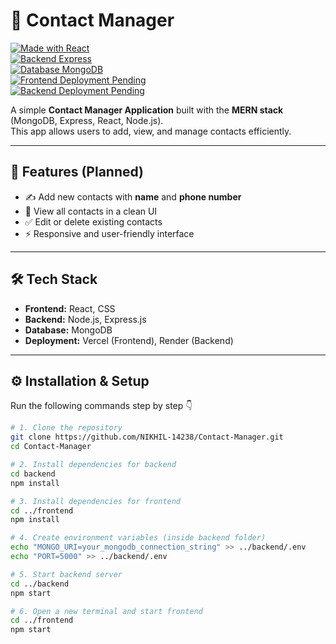 # 📇 Contact Manager  

[![Made with React](https://img.shields.io/badge/Made%20with-React-61DAFB?logo=react&logoColor=white)](https://reactjs.org/)  
[![Backend Express](https://img.shields.io/badge/Backend-Express.js-000000?logo=express&logoColor=white)](https://expressjs.com/)  
[![Database MongoDB](https://img.shields.io/badge/Database-MongoDB-47A248?logo=mongodb&logoColor=white)](https://www.mongodb.com/)  
[![Frontend Deployment Pending](https://img.shields.io/badge/Frontend-Deployment%20Pending-FF69B4?logo=vercel&logoColor=white)](https://vercel.com/)  
[![Backend Deployment Pending](https://img.shields.io/badge/Backend-Deployment%20Pending-46E3B7?logo=render&logoColor=white)](https://render.com/)  

A simple **Contact Manager Application** built with the **MERN stack** (MongoDB, Express, React, Node.js).  
This app allows users to add, view, and manage contacts efficiently.  

---

## 🚀 Features (Planned)  
- ✍️ Add new contacts with **name** and **phone number**  
- 👀 View all contacts in a clean UI  
- ✅ Edit or delete existing contacts  
- ⚡ Responsive and user-friendly interface  

---

## 🛠️ Tech Stack  
- **Frontend:** React, CSS  
- **Backend:** Node.js, Express.js  
- **Database:** MongoDB  
- **Deployment:** Vercel (Frontend), Render (Backend)  

---

## ⚙️ Installation & Setup  

Run the following commands step by step 👇  

```bash
# 1. Clone the repository
git clone https://github.com/NIKHIL-14238/Contact-Manager.git
cd Contact-Manager

# 2. Install dependencies for backend
cd backend
npm install

# 3. Install dependencies for frontend
cd ../frontend
npm install

# 4. Create environment variables (inside backend folder)
echo "MONGO_URI=your_mongodb_connection_string" >> ../backend/.env
echo "PORT=5000" >> ../backend/.env

# 5. Start backend server
cd ../backend
npm start

# 6. Open a new terminal and start frontend
cd ../frontend
npm start
